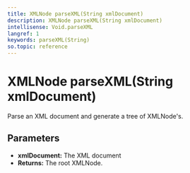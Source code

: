 ```yaml
---
title: XMLNode parseXML(String xmlDocument)
description: XMLNode parseXML(String xmlDocument)
intellisense: Void.parseXML
langref: 1
keywords: parseXML(String)
so.topic: reference
---
```


# XMLNode parseXML(String xmlDocument)

Parse an XML document and generate a tree of XMLNode's.

## Parameters

* **xmlDocument:** The XML document
* **Returns:** The root XMLNode.

